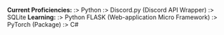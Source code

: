 **Current Proficiencies:**
  :> Python
  :> Discord.py (Discord API Wrapper)
  :> SQLite
**Learning:**
  :> Python FLASK (Web-application Micro Framework)
  :> PyTorch (Package)
  :> C# 
  

